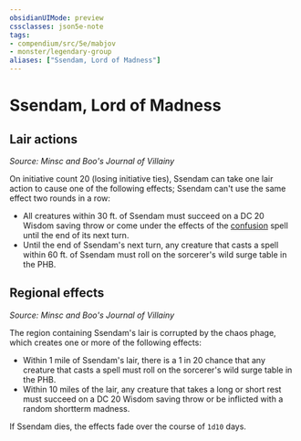 ```yaml
---
obsidianUIMode: preview
cssclasses: json5e-note
tags:
- compendium/src/5e/mabjov
- monster/legendary-group
aliases: ["Ssendam, Lord of Madness"]
---
```

# Ssendam, Lord of Madness

## Lair actions
_Source: Minsc and Boo's Journal of Villainy_

On initiative count 20 (losing initiative ties), Ssendam can take one lair action to cause one of the following effects; Ssendam can't use the same effect two rounds in a row:

- All creatures within 30 ft. of Ssendam must succeed on a DC 20 Wisdom saving throw or come under the effects of the [confusion](Mechanics/spells/confusion.md) spell until the end of its next turn.  
- Until the end of Ssendam's next turn, any creature that casts a spell within 60 ft. of Ssendam must roll on the sorcerer's wild surge table in the PHB.  

## Regional effects
_Source: Minsc and Boo's Journal of Villainy_

The region containing Ssendam's lair is corrupted by the chaos phage, which creates one or more of the following effects:

- Within 1 mile of Ssendam's lair, there is a 1 in 20 chance that any creature that casts a spell must roll on the sorcerer's wild surge table in the PHB.  
- Within 10 miles of the lair, any creature that takes a long or short rest must succeed on a DC 20 Wisdom saving throw or be inflicted with a random shortterm madness.  

If Ssendam dies, the effects fade over the course of `1d10` days.